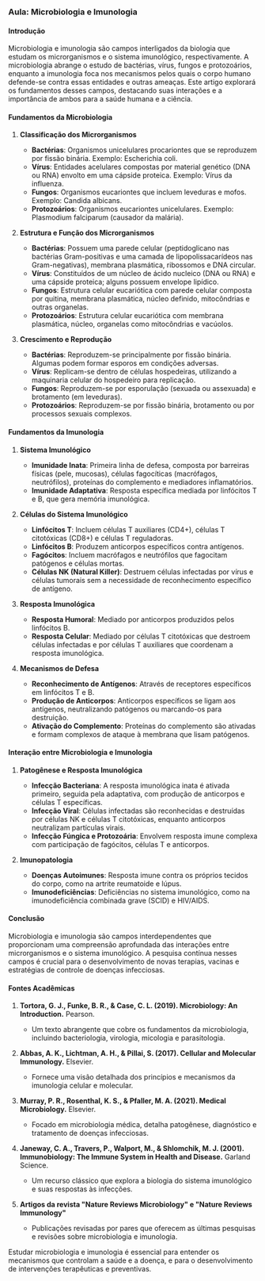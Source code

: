 ### Aula: Microbiologia e Imunologia

#### Introdução

Microbiologia e imunologia são campos interligados da biologia que estudam os microrganismos e o sistema imunológico, respectivamente. A microbiologia abrange o estudo de bactérias, vírus, fungos e protozoários, enquanto a imunologia foca nos mecanismos pelos quais o corpo humano defende-se contra essas entidades e outras ameaças. Este artigo explorará os fundamentos desses campos, destacando suas interações e a importância de ambos para a saúde humana e a ciência.

#### Fundamentos da Microbiologia

1. **Classificação dos Microrganismos**
   - **Bactérias**: Organismos unicelulares procariontes que se reproduzem por fissão binária. Exemplo: Escherichia coli.
   - **Vírus**: Entidades acelulares compostas por material genético (DNA ou RNA) envolto em uma cápside proteica. Exemplo: Vírus da influenza.
   - **Fungos**: Organismos eucariontes que incluem leveduras e mofos. Exemplo: Candida albicans.
   - **Protozoários**: Organismos eucariontes unicelulares. Exemplo: Plasmodium falciparum (causador da malária).

2. **Estrutura e Função dos Microrganismos**
   - **Bactérias**: Possuem uma parede celular (peptidoglicano nas bactérias Gram-positivas e uma camada de lipopolissacarídeos nas Gram-negativas), membrana plasmática, ribossomos e DNA circular.
   - **Vírus**: Constituídos de um núcleo de ácido nucleico (DNA ou RNA) e uma cápside proteica; alguns possuem envelope lipídico.
   - **Fungos**: Estrutura celular eucariótica com parede celular composta por quitina, membrana plasmática, núcleo definido, mitocôndrias e outras organelas.
   - **Protozoários**: Estrutura celular eucariótica com membrana plasmática, núcleo, organelas como mitocôndrias e vacúolos.

3. **Crescimento e Reprodução**
   - **Bactérias**: Reproduzem-se principalmente por fissão binária. Algumas podem formar esporos em condições adversas.
   - **Vírus**: Replicam-se dentro de células hospedeiras, utilizando a maquinaria celular do hospedeiro para replicação.
   - **Fungos**: Reproduzem-se por esporulação (sexuada ou assexuada) e brotamento (em leveduras).
   - **Protozoários**: Reproduzem-se por fissão binária, brotamento ou por processos sexuais complexos.

#### Fundamentos da Imunologia

1. **Sistema Imunológico**
   - **Imunidade Inata**: Primeira linha de defesa, composta por barreiras físicas (pele, mucosas), células fagocíticas (macrófagos, neutrófilos), proteínas do complemento e mediadores inflamatórios.
   - **Imunidade Adaptativa**: Resposta específica mediada por linfócitos T e B, que gera memória imunológica.

2. **Células do Sistema Imunológico**
   - **Linfócitos T**: Incluem células T auxiliares (CD4+), células T citotóxicas (CD8+) e células T reguladoras.
   - **Linfócitos B**: Produzem anticorpos específicos contra antígenos.
   - **Fagócitos**: Incluem macrófagos e neutrófilos que fagocitam patógenos e células mortas.
   - **Células NK (Natural Killer)**: Destruem células infectadas por vírus e células tumorais sem a necessidade de reconhecimento específico de antígeno.

3. **Resposta Imunológica**
   - **Resposta Humoral**: Mediado por anticorpos produzidos pelos linfócitos B.
   - **Resposta Celular**: Mediado por células T citotóxicas que destroem células infectadas e por células T auxiliares que coordenam a resposta imunológica.

4. **Mecanismos de Defesa**
   - **Reconhecimento de Antígenos**: Através de receptores específicos em linfócitos T e B.
   - **Produção de Anticorpos**: Anticorpos específicos se ligam aos antígenos, neutralizando patógenos ou marcando-os para destruição.
   - **Ativação do Complemento**: Proteínas do complemento são ativadas e formam complexos de ataque à membrana que lisam patógenos.

#### Interação entre Microbiologia e Imunologia

1. **Patogênese e Resposta Imunológica**
   - **Infecção Bacteriana**: A resposta imunológica inata é ativada primeiro, seguida pela adaptativa, com produção de anticorpos e células T específicas.
   - **Infecção Viral**: Células infectadas são reconhecidas e destruídas por células NK e células T citotóxicas, enquanto anticorpos neutralizam partículas virais.
   - **Infecção Fúngica e Protozoária**: Envolvem resposta imune complexa com participação de fagócitos, células T e anticorpos.

2. **Imunopatologia**
   - **Doenças Autoimunes**: Resposta imune contra os próprios tecidos do corpo, como na artrite reumatoide e lúpus.
   - **Imunodeficiências**: Deficiências no sistema imunológico, como na imunodeficiência combinada grave (SCID) e HIV/AIDS.

#### Conclusão

Microbiologia e imunologia são campos interdependentes que proporcionam uma compreensão aprofundada das interações entre microrganismos e o sistema imunológico. A pesquisa contínua nesses campos é crucial para o desenvolvimento de novas terapias, vacinas e estratégias de controle de doenças infecciosas.

#### Fontes Acadêmicas

1. **Tortora, G. J., Funke, B. R., & Case, C. L. (2019). Microbiology: An Introduction.** Pearson.
   - Um texto abrangente que cobre os fundamentos da microbiologia, incluindo bacteriologia, virologia, micologia e parasitologia.

2. **Abbas, A. K., Lichtman, A. H., & Pillai, S. (2017). Cellular and Molecular Immunology.** Elsevier.
   - Fornece uma visão detalhada dos princípios e mecanismos da imunologia celular e molecular.

3. **Murray, P. R., Rosenthal, K. S., & Pfaller, M. A. (2021). Medical Microbiology.** Elsevier.
   - Focado em microbiologia médica, detalha patogênese, diagnóstico e tratamento de doenças infecciosas.

4. **Janeway, C. A., Travers, P., Walport, M., & Shlomchik, M. J. (2001). Immunobiology: The Immune System in Health and Disease.** Garland Science.
   - Um recurso clássico que explora a biologia do sistema imunológico e suas respostas às infecções.

5. **Artigos da revista "Nature Reviews Microbiology" e "Nature Reviews Immunology"**
   - Publicações revisadas por pares que oferecem as últimas pesquisas e revisões sobre microbiologia e imunologia.

Estudar microbiologia e imunologia é essencial para entender os mecanismos que controlam a saúde e a doença, e para o desenvolvimento de intervenções terapêuticas e preventivas.